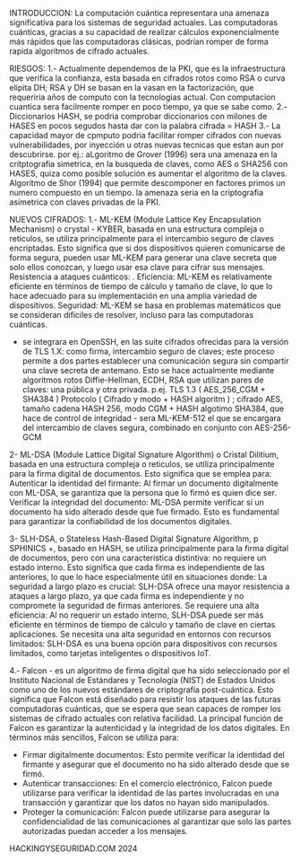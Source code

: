 INTRODUCCION:
La computación cuántica representara una amenaza significativa para los sistemas de seguridad actuales. Las computadoras cuánticas, gracias a su capacidad de realizar cálculos exponencialmente más rápidos que las computadoras clásicas, podrían romper de forma rapida algoritmos de cifrado actuales.

RIESGOS:
1.- Actualmente dependemos de la PKI, que es la infraestructura que verifica la confianza, esta basada en cifrados rotos como RSA o curva elipita DH; RSA y DH se basan en la vasan en la factorización, que requeriria años de computo con la tecnologias actual. Con computacion cuantica sera facilmente romper en poco tiempo, ya que se sabe como.
2.- Diccionarios HASH, se podria comprobar diccionarios con milones de HASES en pocos segudos hasta dar con la palabra cifrada = HASH
3.- La capacidad mayor de cpmputo podria facilitar romper cifrados con nuevas vulnerabilidades, por inyección u otras nuevas tecnicas que estan aun por descubrirse.
por ej.: aLgoritmo de Grover (1996) sera una amenaza en la critptografia simetrica, en la busqueda de claves, como AES o SHA256 con HASES, quiza como posible solución es  aumentar el algoritmo de la claves. Algoritmo de Shor (1994) que permite descomponer en factores primos un numero compuesto en un tiempo. la amenaza seria en la criptografia asimetrica con claves privadas de la PKI.

NUEVOS CIFRADOS:
1.- ML-KEM (Module Lattice Key Encapsulation Mechanism) o crystal - KYBER, basada en una estructura compleja o reticulos,  se utiliza principalmente para el intercambio seguro de claves encriptadas. Esto significa que si dos dispositivos quieren comunicarse de forma segura, pueden usar ML-KEM para generar una clave secreta que solo ellos conozcan, y luego usar esa clave para cifrar sus mensajes. Resistencia a ataques cuánticos: . Eficiencia: ML-KEM es relativamente eficiente en términos de tiempo de cálculo y tamaño de clave, lo que lo hace adecuado para su implementación en una amplia variedad de dispositivos. Seguridad: ML-KEM se basa en problemas matemáticos que se consideran difíciles de resolver, incluso para las computadoras cuánticas.
 - se integrara en OpenSSH, en las suite cifrados ofrecidas para la versión de TLS 1.X: como firma, intercambio seguro de claves;  este proceso permite a dos partes establecer una comunicación segura sin compartir una clave secreta de antemano. Esto se hace actualmente  mediante algoritmos rotos Diffie-Hellman, ECDH, RSA que utilizan pares de claves: una pública y otra privada.
p.ej. TLS 1.3  ( AES_256_CGM +  SHA384 ) Protocolo ( Cifrado y modo + HASH algoritm ) ; cifrado AES, tamaño cadena HASH 256, modo CGM +  HASH algotimo SHA384, que hace de control de integridad  - sera  ML-KEM-512 el que se encargara del intercambio de claves segura, combinado en conjunto con AES-256-GCM

2- ML-DSA (Module Lattice Digital Signature Algorithm) o Cristal Dilitium, basada en una estructura compleja o reticulos,  se utiliza principalmente para la firma digital de documentos. Esto significa que se emplea para:
Autenticar la identidad del firmante: Al firmar un documento digitalmente con ML-DSA, se garantiza que la persona que lo firmó es quien dice ser.
Verificar la integridad del documento: ML-DSA permite verificar si un documento ha sido alterado desde que fue firmado. Esto es fundamental para garantizar la confiabilidad de los documentos digitales.

3- SLH-DSA, o Stateless Hash-Based Digital Signature Algorithm, p SPHINICS +, basado en HASH,  se utiliza principalmente para la firma digital de documentos, pero con una característica distintiva: no requiere un estado interno. Esto significa que cada firma es independiente de las anteriores, lo que lo hace especialmente útil en situaciones donde:
La seguridad a largo plazo es crucial: SLH-DSA ofrece una mayor resistencia a ataques a largo plazo, ya que cada firma es independiente y no compromete la seguridad de firmas anteriores.
Se requiere una alta eficiencia: Al no requerir un estado interno, SLH-DSA puede ser más eficiente en términos de tiempo de cálculo y tamaño de clave en ciertas aplicaciones.
Se necesita una alta seguridad en entornos con recursos limitados: SLH-DSA es una buena opción para dispositivos con recursos limitados, como tarjetas inteligentes o dispositivos IoT.

4.- Falcon - es un algoritmo de firma digital que ha sido seleccionado por el Instituto Nacional de Estándares y Tecnología (NIST) de Estados Unidos como uno de los nuevos estándares de criptografía post-cuántica. Esto significa que Falcon está diseñado para resistir los ataques de las futuras computadoras cuánticas, que se espera que sean capaces de romper los sistemas de cifrado actuales con relativa facilidad.
La principal función de Falcon es garantizar la autenticidad y la integridad de los datos digitales. En términos más sencillos, Falcon se utiliza para:
- Firmar digitalmente documentos: Esto permite verificar la identidad del firmante y asegurar que el documento no ha sido alterado desde que se firmó.
- Autenticar transacciones: En el comercio electrónico, Falcon puede utilizarse para verificar la identidad de las partes involucradas en una transacción y garantizar que los datos no hayan sido manipulados.
- Proteger la comunicación: Falcon puede utilizarse para asegurar la confidencialidad de las comunicaciones al garantizar que solo las partes autorizadas puedan acceder a los mensajes.

HACKINGYSEGURIDAD.COM 2024
